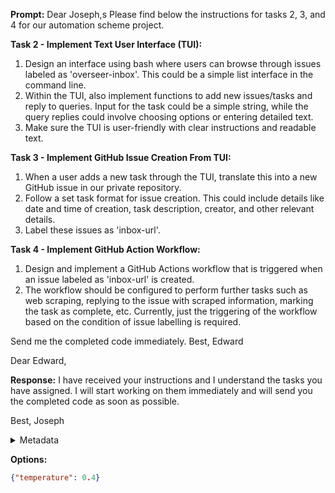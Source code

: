 **Prompt:**
Dear Joseph,s
Please find below the instructions for tasks 2, 3, and 4 for our automation scheme project. 

**Task 2 - Implement Text User Interface (TUI):**

1. Design an interface using bash where users can browse through issues labeled as 'overseer-inbox'. This could be a simple list interface in the command line.
2. Within the TUI, also implement functions to add new issues/tasks and reply to queries. Input for the task could be a simple string, while the query replies could involve choosing options or entering detailed text.
3. Make sure the TUI is user-friendly with clear instructions and readable text.

**Task 3 - Implement GitHub Issue Creation From TUI:**

1. When a user adds a new task through the TUI, translate this into a new GitHub issue in our private repository.
2. Follow a set task format for issue creation. This could include details like date and time of creation, task description, creator, and other relevant details.
3. Label these issues as 'inbox-url'. 

**Task 4 - Implement GitHub Action Workflow:**

1. Design and implement a GitHub Actions workflow that is triggered when an issue labeled as 'inbox-url' is created.
2. The workflow should be configured to perform further tasks such as web scraping, replying to the issue with scraped information, marking the task as complete, etc. Currently, just the triggering of the workflow based on the condition of issue labelling is required.
   
Send me the completed code immediately.
Best, 
Edward


Dear Edward,



**Response:**
I have received your instructions and I understand the tasks you have assigned. I will start working on them immediately and will send you the completed code as soon as possible.

Best,
Joseph

<details><summary>Metadata</summary>

- Duration: 3463 ms
- Datetime: 2023-10-29T14:59:12.394023
- Model: gpt-4-0613

</details>

**Options:**
```json
{"temperature": 0.4}
```

